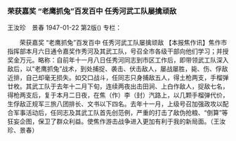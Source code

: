### 荣获嘉奖  “老鹰抓兔”百发百中  任秀河武工队屡擒顽敌
王汝珍　景春
1947-01-22
第2版()
专栏：

　　荣获嘉奖
    “老鹰抓兔”百发百中
    任秀河武工队屡擒顽敌
    【本报焦作讯】焦作市指挥部本月六日通令嘉奖作秀河及其武工队，号召全市各级干部向他们学习；并授奖金万元。略称：自前年十一月八日任秀河同志到市区工作后，即带领武工队深入敌后，以“老鹰抓兔”战术，到处捕捉、袭击、伏击敌人，屡战屡胜，毙、伤、俘敌近排，自己却毫无损失。如交口战斗，任同志只身捕敌五人，得土枪两支，手榴弹廿枚。其武工队于去年十二月下旬，连续两夜出击田涧、上白作敌人，捉敌七名，得枪两支后，复于本月二日夜，在焦（作）李（封）汽路上，以几颗手榴弹代价，生俘敌正规军三旅八团排长、文书以下四名。去年十一月，上级号召加强政攻以配合军事活动后，任同志及其武工队首先创范例，严重的打击了敌伪抢粮、“倒算”等狂妄企图，保卫了群众利益。使焦作游击战争进入更加有利于我的新局面。（王汝珍、景春）
